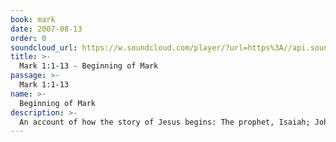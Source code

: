 ```yaml
---
book: mark
date: 2007-08-13
order: 0
soundcloud_url: https://w.soundcloud.com/player/?url=https%3A//api.soundcloud.com/tracks/
title: >-
  Mark 1:1-13 - Beginning of Mark
passage: >-
  Mark 1:1-13
name: >-
  Beginning of Mark
description: >-
  An account of how the story of Jesus begins: The prophet, Isaiah; John, the Baptist; the baptism and temptation of Jesus.
---
```


